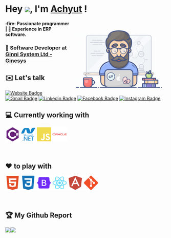 # Hey <img src="https://media.giphy.com/media/hvRJCLFzcasrR4ia7z/giphy.gif" width="40px">, I'm <a href="https://achyutghosh.github.io/">Achyut</a> ! <!--<img src="https://media.giphy.com/media/12oufCB0MyZ1Go/giphy.gif" width="50">-->
<img align='right' src="https://github.com/achyutghosh/achyutghosh/blob/master/gifs/people-at-work.gif" width="300">
<h4>:fire: Passionate programmer | 🚀 Experience in ERP software.</h4>
<h3>💼 Software Developer at <a href="https://www.ginesys.in/">Ginni System Ltd - Ginesys</a></h3>

## :envelope: Let's talk
[![Website Badge](https://img.shields.io/badge/Website-0A79DF?style=flat-square&logo=google-chrome&logoColor=white)](https://achyutghosh.github.io/)
[![Gmail Badge](https://img.shields.io/badge/-achyutghosh06@gmail.com-c14438?style=flat-square&logo=Gmail&logoColor=white&link=mailto:achyutghosh06@gmail.com)](mailto:achyutghosh06@gmail.com)
[![Linkedin Badge](https://img.shields.io/badge/-LinkedIn-0e76a8?style=flat-square&logo=Linkedin&logoColor=white)](https://www.linkedin.com/in/achyutghosh24/)
[![Facebook Badge](https://img.shields.io/badge/-Facebook-3b5998?style=flat-square&logo=Facebook&logoColor=white)](https://www.facebook.com/achyut06)
[![Instagram Badge](https://img.shields.io/badge/-Instagram-e4405f?style=flat-square&logo=Instagram&logoColor=white)](https://instagram.com/me_achyut/)

## :computer: Currently working with 
<p align="left">
  <img src="https://raw.githubusercontent.com/devicons/devicon/master/icons/csharp/csharp-plain.svg" alt="csharp" width="45" height="45" />
  <img src="https://raw.githubusercontent.com/devicons/devicon/master/icons/dot-net/dot-net-plain-wordmark.svg" alt="dotnet" width="45" height="45" />
  <img src="https://raw.githubusercontent.com/devicons/devicon/master/icons/javascript/javascript-plain.svg" alt="javascript" width="45" height="45" />
  <img src="https://raw.githubusercontent.com/devicons/devicon/master/icons/oracle/oracle-original.svg" alt="oracle" width="45" height="45" />
</p>
<br>

## :heart: to play with
<p align="left">
  <img src="https://raw.githubusercontent.com/devicons/devicon/master/icons/html5/html5-plain.svg" alt="html" width="45" height="45" >
  <img src="https://raw.githubusercontent.com/devicons/devicon/master/icons/css3/css3-plain.svg" alt="css" width="45" height="45" >
  <img src="https://raw.githubusercontent.com/devicons/devicon/master/icons/bootstrap/bootstrap-plain.svg" alt="bootstrap" width="45" height="45" >
  <img src="https://raw.githubusercontent.com/devicons/devicon/master/icons/react/react-original.svg" alt="react" width="45" height="45" >
  <img src="https://raw.githubusercontent.com/devicons/devicon/master/icons/angularjs/angularjs-plain.svg" alt="angular" width="45" height="45" >
  <img src="https://raw.githubusercontent.com/devicons/devicon/master/icons/git/git-plain.svg" alt="git" width="45" height="45" >
</p>
<br>

## :trophy: My Github Report

<!--
![GitHub stats](https://readme-stats-cfgj2cxdy.vercel.app/api?username=CharalambosIoannou&count_private=true&show_icons=true&theme=tokyonight)
![Top Langs](https://readme-stats-cfgj2cxdy.vercel.app/api/top-langs/?username=CharalambosIoannou&hide=php&theme=tokyonight)
-->
<div>
<a href="https://readme-stats-cfgj2cxdy.vercel.app/api?username=achyutghosh&count_private=true&show_icons=true&theme=default_repocard">
  <img  align="left" src="https://readme-stats-cfgj2cxdy.vercel.app/api?username=achyutghosh&count_private=true&show_icons=true&theme=default_repocard" />
</a>
<a href="https://readme-stats-cfgj2cxdy.vercel.app/api/top-langs/?username=achyutghosh&theme=default_repocard">
  <!--<img align="left" src="https://readme-stats-cfgj2cxdy.vercel.app/api/top-langs/?username=achyutghosh&hide=php&theme=default_repocard" />-->
  <img src="https://github-readme-stats.vercel.app/api/top-langs/?username=achyutghosh&layout=compact" />
</a>
</div>

<!--<h4 align='center'>Many things are cooking inside, stay tuned...<img src="https://media.giphy.com/media/WUlplcMpOCEmTGBtBW/giphy.gif" width="30"></h4>-->

